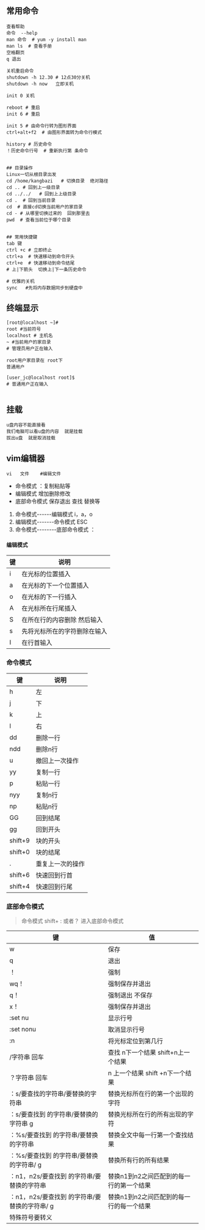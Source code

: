 ## 常用命令

```shell
查看帮助
命令  --help
man 命令  # yum -y install man
man ls  # 查看手册
空格翻页
q 退出

关机重启命令
shutdown -h 12.30 # 12点30分关机
shutdown -h now   立即关机

init 0 关机

reboot # 重启
init 6 # 重启

init 5 # 由命令行转为图形界面  
ctrl+alt+f2  # 由图形界面转为命令行模式

history # 历史命令
！历史命令行号  # 重新执行第 条命令


## 目录操作
Linux一切从根目录出发
cd /home/kangbazi   # 切换目录  绝对路径
cd .. # 回到上一级目录
cd ../../   # 回到上上级目录
cd .  # 回到当前目录
cd  # 直接cd切换当前用户的家目录
cd - # 从哪里切换过来的  回到那里去
pwd  # 查看当前位于哪个目录


## 常用快捷键
tab 键
ctrl +c # 立即终止
ctrl+a  # 快速移动到命令开头
ctrl+e  # 快速移动到命令结尾
# 上|下箭头  切换上|下一条历史命令

# 优雅的关机
sync   #先将内存数据同步到硬盘中
```

## 终端显示

```shell
[root@localhost ~]#
root #当前符号
localhost # 主机名
~ #当前用户的家目录
# 管理员用户正在输入

root用户家目录在 root下
普通用户

[user_jc@localhost root]$  
# 普通用户正在输入


```

## 挂载

```
u盘内容不能直接看
我们电脑可以看u盘的内容  就是挂载
拔出u盘  就是取消挂载
```



## vim编辑器

```
vi   文件    #编辑文件
```

* 命令模式  ：复制粘贴等
* 编辑模式   增加删除修改
* 底部命令模式   保存退出  查找  替换等

1. 命令模式------编辑模式   i，a，o
2. 编辑模式-------命令模式  ESC
3. 命令模式--------底部命令模式  ：

#### 编辑模式

| 键   | 说明                         |
| ---- | ---------------------------- |
| i    | 在光标的位置插入             |
| a    | 在光标的下一个位置插入       |
| o    | 在光标的下一行插入           |
| A    | 在光标所在行尾插入           |
| S    | 在所在行的内容删除 然后输入  |
| s    | 先将光标所在的字符删除在输入 |
| I    | 在行首输入                   |

### 命令模式

| 键      | 说明             |
| ------- | ---------------- |
| h       | 左               |
| j       | 下               |
| k       | 上               |
| l       | 右               |
| dd      | 删除一行         |
| ndd     | 删除n行          |
| u       | 撤回上一次操作   |
| yy      | 复制一行         |
| p       | 粘贴一行         |
| nyy     | 复制n行          |
| np      | 粘贴n行          |
| GG      | 回到结尾         |
| gg      | 回到开头         |
| shift+9 | 块的开头         |
| shift+0 | 块的结尾         |
| .       | 重复上一次的操作 |
| shift+6 | 快速回到行首     |
| shift+4 | 快速回到行尾     |

### 底部命令模式

> 命令模式    shift+ : 或者？ 进入底部命令模式

| 键                                            | 值                                       |
| --------------------------------------------- | ---------------------------------------- |
| w                                             | 保存                                     |
| q                                             | 退出                                     |
| ！                                            | 强制                                     |
| wq！                                          | 强制保存并退出                           |
| q！                                           | 强制退出  不保存                         |
| x！                                           | 强制保存并退出                           |
| :set nu                                       | 显示行号                                 |
| :set nonu                                     | 取消显示行号                             |
| :n                                            | 将光标定位到第几行                       |
| /字符串  回车                                 | 查找  n下一个结果  shift+n上一个结果     |
| ？字符串 回车                                 | n 上一个结果  shift +n下一个结果         |
| ：s/要查找的字符串/要替换的字符串             | 替换光标所在行的第一个出现的字符         |
| ：s/要查找到 的字符串/要替换的字符串 g        | 替换光标所在行的所有出现的字符           |
| ：%s/要查找到 的字符串/要替换的字符串         | 替换全文中每一行第一个查找结果           |
| ：%s/要查找到 的字符串/要替换的字符串/ g      | 替换所有行的所有结果                     |
| ：n1，n2s/要查找到 的字符串/要替换的字符串    | 替换n1到n2之间匹配到的每一行的第一个结果 |
| ：n1，n2s/要查找到 的字符串/要替换的字符串/ g | 替换n1到n2之间匹配到的每一行的每一个结果 |
| 特殊符号要转义                                |                                          |

